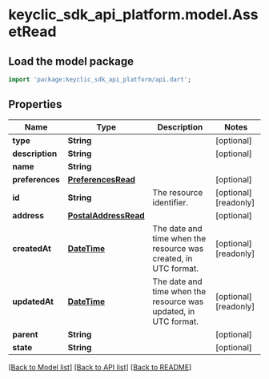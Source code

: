 # keyclic_sdk_api_platform.model.AssetRead

## Load the model package
```dart
import 'package:keyclic_sdk_api_platform/api.dart';
```

## Properties
Name | Type | Description | Notes
------------ | ------------- | ------------- | -------------
**type** | **String** |  | [optional] 
**description** | **String** |  | [optional] 
**name** | **String** |  | 
**preferences** | [**PreferencesRead**](PreferencesRead.md) |  | [optional] 
**id** | **String** | The resource identifier. | [optional] [readonly] 
**address** | [**PostalAddressRead**](PostalAddressRead.md) |  | [optional] 
**createdAt** | [**DateTime**](DateTime.md) | The date and time when the resource was created, in UTC format. | [optional] [readonly] 
**updatedAt** | [**DateTime**](DateTime.md) | The date and time when the resource was updated, in UTC format. | [optional] [readonly] 
**parent** | **String** |  | [optional] 
**state** | **String** |  | [optional] 

[[Back to Model list]](../README.md#documentation-for-models) [[Back to API list]](../README.md#documentation-for-api-endpoints) [[Back to README]](../README.md)


